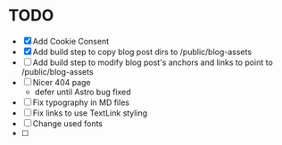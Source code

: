 # TODO

- [x] Add Cookie Consent
- [x] Add build step to copy blog post dirs to /public/blog-assets
- [ ] Add build step to modify blog post's anchors and links to point to /public/blog-assets
- [ ] Nicer 404 page
  - defer until Astro bug fixed
- [ ] Fix typography in MD files
- [ ] Fix links to use TextLink styling
- [ ] Change used fonts
- [ ] 